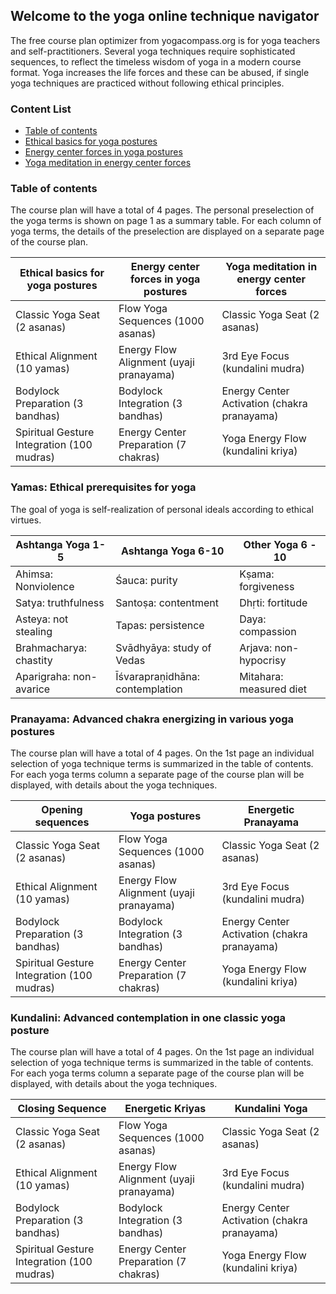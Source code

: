 ## Welcome to the yoga online technique navigator
The free course plan optimizer from yogacompass.org is for yoga teachers and self-practitioners. Several yoga techniques require sophisticated sequences, to reflect the timeless wisdom of yoga in a modern course format. Yoga increases the life forces and these can be abused, if single yoga techniques are practiced without following ethical principles.

### Content List
* [Table of contents](https://www.yogacompass.org#table-of-contents)
* [Ethical basics for yoga postures](https://www.yogacompass.org#ethical-basics-for-yoga-postures)
* [Energy center forces in yoga postures](https://www.yogacompass.org#energy-center-forces-in-yoga-postures)
* [Yoga meditation in energy center forces](https://www.yogacompass.org#yoga-meditation-in-energy-center-forces)

### Table of contents
The course plan will have a total of 4 pages. The personal preselection of the yoga terms is shown on page 1 as a summary table. For each column of yoga terms, the details of the preselection are displayed on a separate page of the course plan.

Ethical basics for yoga postures | Energy center forces in yoga postures | Yoga meditation in energy center forces
------------ | ------------- | -------------
Classic Yoga Seat (2 asanas) | Flow Yoga Sequences (1000 asanas) | Classic Yoga Seat (2 asanas)
Ethical Alignment (10 yamas) | Energy Flow Alignment (uyaji pranayama) | 3rd Eye Focus (kundalini mudra)
Bodylock Preparation (3 bandhas) | Bodylock Integration (3 bandhas) | Energy Center Activation (chakra pranayama)
Spiritual Gesture Integration (100 mudras) | Energy Center Preparation (7 chakras) | Yoga Energy Flow (kundalini kriya)

### Yamas: Ethical prerequisites for yoga
The goal of yoga is self-realization of personal ideals according to ethical virtues. 

Ashtanga Yoga 1-5 | Ashtanga Yoga 6-10  | Other Yoga 6 - 10
------------ | ------------- | -------------
Ahimsa: Nonviolence | Śauca: purity | Kṣama: forgiveness
Satya: truthfulness | Santoṣa: contentment | Dhṛti: fortitude
Asteya: not stealing | Tapas: persistence | Daya: compassion
Brahmacharya: chastity | Svādhyāya: study of Vedas | Arjava: non-hypocrisy
Aparigraha: non-avarice | Īśvarapraṇidhāna: contemplation | Mitahara: measured diet

### Pranayama: Advanced chakra energizing in various yoga postures
The course plan will have a total of 4 pages. On the 1st page an individual selection of yoga technique terms is summarized in the table of contents. For each yoga terms column a separate page of the course plan will be displayed, with details about the yoga techniques.

Opening sequences | Yoga postures | Energetic Pranayama
------------ | ------------- | -------------
Classic Yoga Seat (2 asanas) | Flow Yoga Sequences (1000 asanas) | Classic Yoga Seat (2 asanas)
Ethical Alignment (10 yamas) | Energy Flow Alignment (uyaji pranayama) | 3rd Eye Focus (kundalini mudra)
Bodylock Preparation (3 bandhas) | Bodylock Integration (3 bandhas) | Energy Center Activation (chakra pranayama)
Spiritual Gesture Integration (100 mudras) | Energy Center Preparation (7 chakras) | Yoga Energy Flow (kundalini kriya)

### Kundalini: Advanced contemplation in one classic yoga posture 
The course plan will have a total of 4 pages. On the 1st page an individual selection of yoga technique terms is summarized in the table of contents. For each yoga terms column a separate page of the course plan will be displayed, with details about the yoga techniques.

Closing Sequence | Energetic Kriyas | Kundalini Yoga
------------ | ------------- | -------------
Classic Yoga Seat (2 asanas) | Flow Yoga Sequences (1000 asanas) | Classic Yoga Seat (2 asanas)
Ethical Alignment (10 yamas) | Energy Flow Alignment (uyaji pranayama) | 3rd Eye Focus (kundalini mudra)
Bodylock Preparation (3 bandhas) | Bodylock Integration (3 bandhas) | Energy Center Activation (chakra pranayama)
Spiritual Gesture Integration (100 mudras) | Energy Center Preparation (7 chakras) | Yoga Energy Flow (kundalini kriya)
